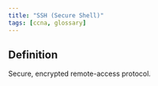 ```yaml
---
title: "SSH (Secure Shell)"
tags: [ccna, glossary]
---
```


## Definition

Secure, encrypted remote-access protocol.
